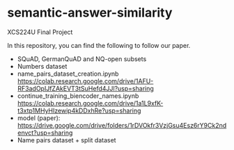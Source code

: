 # semantic-answer-similarity
 XCS224U Final Project

In this repository, you can find the following to follow our paper.

* SQuAD, GermanQuAD and NQ-open subsets
* Numbers dataset 
* name_pairs_dataset_creation.ipynb https://colab.research.google.com/drive/1AFU-RF3adOpIJfZAkEVT3tSuHefd4JJl?usp=sharing
* continue_training_biencoder_names.ipynb https://colab.research.google.com/drive/1a1L9xfK-t3xtp1MHyHIzewip4kDDxhRe?usp=sharing
* model (paper): https://drive.google.com/drive/folders/1rDVOkfr3VzjGsu4Esz6rY9Ck2ndenvct?usp=sharing
* Name pairs dataset + split dataset
